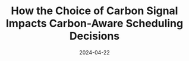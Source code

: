 ---
title: "How the Choice of Carbon Signal Impacts
Carbon-Aware Scheduling Decisions"
collection: publications
permalink: /publication/eurodw2024-average-marginal
date: 2024-04-22
# venue: 'Political Science Research and Methods'
paperurl: '/files/eurodw2024-average-marginal.pdf'
# link: 'https://dl.acm.org/doi/10.1145/3632775.3661953'
citation: Thanathorn Sukprasert, Noman Bashir, Abel Souza, David Irwin, and Prashant Shenoy. EuroSys Doctoral Workshop 2024 (euroDW '24).
---